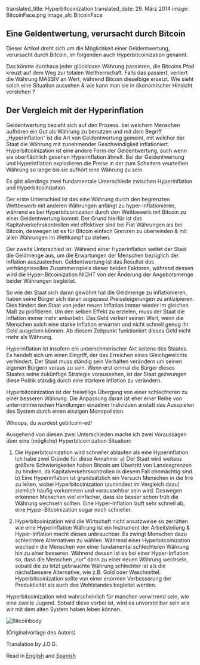 translated_title: Hyperbitcoinization
translated_date: 29. März 2014
image: BitcoinFace.png
image_alt: BitcoinFace

## Eine Geldentwertung, verursacht durch Bitcoin

Dieser Artikel dreht sich um die Möglichkeit einer Geldentwertung, verursacht durch Bitcoin, im folgenden auch Hyperbitcoinization genannt.

Das könnte durchaus jeder glücklosen Währung passieren, die Bitcoins Pfad kreuzt auf dem Weg zur totalen Weltherrschaft. Falls das passiert, verliert die Währung MASSIV an Wert, während Bitcoin dieselbige ersetzt. Wie sieht solch eine Situation aussehen & wie kann man sie in ökonomischer Hinsicht verstehen ?

## Der Vergleich mit der Hyperinflation

Geldentwertung bezieht sich auf den Prozess. bei welchem Menschen aufhören ein Gut als Währung zu benutzen und mit dem Begriff „Hyperinflation“ ist die Art von Geldentwertung gemeint, mit welcher der Staat die Währung mit zunehmender Geschwindigkeit inflationiert. Hyperbitcoinization ist eine andere Form der Geldentwertung, auch wenn sie oberflächlich gesehen Hyperinflation ähnelt. Bei der Geldentwertung und Hyperinflation explodieren die Preise in der zum Scheitern veurteilten Währung so lange bis sie aufhört eine Währung zu sein.

Es gibt allerdings zwei fundamentale Unterschiede zwischen Hyperinflation und Hyperbitcoinization.

Der erste Unterschied ist das eine Währung durch den begrenzten Wettbewerb mit anderen Währungen anfängt zu hyper-inflationieren, während es bei Hyperbitcoinization durch den Wettbewerb mit Bitcoin zu einer Geldentwertung kommt. Der Grund hierfür ist das Kapitalverkehrskontrollen viel effektiver sind bei Fiat Währungen als bei Bitcoin, deswegen ist es für Bitcoin einfach Grenzen zu überwinden & mit allen Währungen im Wettkampf zu stehen.

Der zweite Unterschied ist: Während einer Hyperinflation weitet der Staat die Geldmenge aus, um die Erwartungen der Menschen bezüglich der Inflation auszustechen.  Geldentwertung ist das Resultat des verhängnisvollen Zusammenspiels dieser beiden Faktoren, während dessen wird die Hyper-Bitcoinization NICHT von der Änderung der Angebotsmenge beider Währungen begleitet.

So wie der Staat sich daran gewöhnt hat die Geldmenge zu inflationieren, haben seine Bürger sich daran angepasst Preissteigerungen zu antizipieren.
Dies hindert den Staat von jeder neuen Inflation immer wieder im gleichen Maß zu profitieren. Um den selben Effekt zu erzielen, muss der Staat die Inflation immer mehr ankurbeln.
Das Geld verliert seinen Wert, wenn die Menschen solch eine starke Inflation erwarten und nicht schnell genug ihr Geld ausgeben können. Ab diesem Zeitpunkt funktioniert dieses Geld nicht mehr als Währung.

Hyperinflation ist insofern ein unternehmerischer Akt seitens des Staates.
Es handelt sich um einen Eingriff, der das Erreichen eines Gleichgewichts verhindert.
Der Staat muss ständig sein Verhalten verändern um seinen eigenen Bürgern voraus zu sein.
Wenn erst einmal die Bürger dieses Staates seine zukünftige Strategie voraussehen, ist der Staat gezwungen diese Politik ständig durch eine stärkere Inflation zu verändern.

Hyperbitcoinization ist der freiwillige Übergang von einer schlechteren zu einer besseren Währung.
Die Anpassung daran ist eher einer Reihe von unternehmerischen Handlungen einzelner Individuen anstatt das Ausspielen des System durch einen einzigen Monopolisten.





Whoops, du wurdest gebitcoin-ed!

Ausgehend von diesen zwei Unterschieden mache ich zwei Voraussagen über eine (mögliche) Hyperbitcoinization Situation:

1. 	Die Hyperbitcoinization wird schneller ablaufen als eine Hyperinflation
	Ich habe zwei Gründe für diese Annahme:
	a) Der Staat wird weitaus größere Schwierigkeiten haben Bitcoin am Übertritt von Landesgrenzen
	    zu hindern, da Kapitalverkehrskontrollen in diesem Fall ohnmächtig sind.
	b) Eine Hyperinflation ist grundsätzlich ein Versuch Menschen in die Irre zu leiten, wobei
	    Hyperbitcoinization (zumindest im Vergleich dazu) ziemlich häufig vorkommen und
	    voraussehbar sein wird. Deswegen erkennen Menschen viel einfacher, dass sie besser schon früh 	    die Währung wechseln sollten.
	    Eine Hyper-Inflation läuft sehr schnell ab, eine Hyper-Bitcoinization sogar noch schneller.

2.	Hyperbitcoinization wird die Wirtschaft nicht ansatzweise so zerrütten wie eine Hyperinflation
	Währung ist ein Instrument der Arbeitsteilung & Hyper-Inflation macht dieses unbrauchbar.
	Es zwingt Menschen dazu schlechtere Alternativen zu wählen.
	Während einer Hyperbitcoinization wechseln die Menschen von einer fundamental schlechteren
	Währung hin zu einer besseren.
	Während dessen ist es bei einer Hyper-Inflation so, dass die Menschen „nur“ dann zu einer neuen 	Währung wechseln, sobald die zu letzt gebrauchte Währung schlechter ist als die nächstbessere
	Alternative, wie z.B. Gold oder Waschmittel.
	Hyperbitcoinization sollte von einer enormen Verbesserung der Produktivität als auch des
	Wohlstandes begleitet werden.

Hyperbitcoinization wird wahrscheinlich für manchen verwirrend sein, wie eine zweite Jugend.
Sobald diese vorbei ist, wird es unvorstellbar sein wie wir mit dem alten System haben leben können.

<div class="article-image">
  <img class="img-responsive center-block img-rounded" alt="Bitcoinbody" src="/static/img/mempool/hyperbitcoinization/Bitcoinbody.png"/>
</div>

<p class="text-muted text-center">
	(Originalvorlage des Autors)
</p>

Translation by J.O.G.

Read in <a href="http://nakamotoinstitute.org/mempool/hyperbitcoinization/">English</a> and <a href="http://nakamotoinstitute.org/mempool/hyperbitcoinization/es/">Spanish</a>
